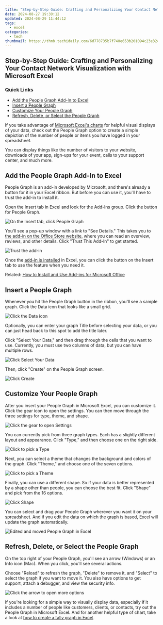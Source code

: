 ```yaml
---
title: "Step-by-Step Guide: Crafting and Personalizing Your Contact Network Visualization with Microsoft Excel"
date: 2024-08-27 19:30:12
updated: 2024-08-29 11:44:12
tags:
  - excel
categories:
  - tech
thumbnail: https://thmb.techidaily.com/6d778735b7f740e653b201094c23e32c3c484996473954794884d8dfa87efa69.jpg
---
```


## Step-by-Step Guide: Crafting and Personalizing Your Contact Network Visualization with Microsoft Excel

### Quick Links

* [Add the People Graph Add-In to Excel](https://desktop-recording.techidaily.com/in-2024-quick-ways-to-preserve-your-video-games/)
* [Insert a People Graph](https://blog-min.techidaily.com/how-i-transferred-messages-from-samsung-galaxy-s24-to-iphone-12xs-max-in-seconds-drfone-by-drfone-transfer-from-android-transfer-from-android/)
* [Customize Your People Graph](https://fox-info.techidaily.com/2022s-speed-demon-olympic-crossers-greatest-hits-for-2024/)
* [Refresh, Delete, or Select the People Graph](https://some-knowledge.techidaily.com/in-2024-get-a-handful-of-personalized-endings-at-zip/)

 If you take advantage of [Microsoft Excel's charts](https://extra-support.techidaily.com/updated-premium-psd-aesthetic-optimization/) for helpful visual displays of your data, check out the People Graph option to create a simple depiction of the number of people or items you have logged in your spreadsheet.

 You can display things like the number of visitors to your website, downloads of your app, sign-ups for your event, calls to your support center, and much more.

##  Add the People Graph Add-In to Excel

 People Graph is an add-in developed by Microsoft, and there's already a button for it in your Excel ribbon. But before you can use it, you'll have to trust the add-in to install it.

 Open the Insert tab in Excel and look for the Add-Ins group. Click the button for People Graph.

![On the Insert tab, click People Graph](https://static1.howtogeekimages.com/wordpress/wp-content/uploads/2021/06/InsertPeopleGraph-Excel.png) 

 You'll see a pop-up window with a link to "See Details." This takes you to [the add-in on the Office Store website,](https://appsource.microsoft.com/en-us/product/office/wa104104476) where you can read an overview, reviews, and other details. Click "Trust This Add-In" to get started.

![Trust the add-in](https://static1.howtogeekimages.com/wordpress/wp-content/uploads/2021/06/TrustPeopleGraph-Excel.png) 

 Once the [add-in is installed](https://hardware-reviews.techidaily.com/sovol-sv08-evaluation-reviving-the-spirit-of-voron-on-two-wheels/) in Excel, you can click the button on the Insert tab to use the feature when you need it.

Related: [How to Install and Use Add-ins for Microsoft Office](https://hardware-reviews.techidaily.com/sovol-sv08-evaluation-reviving-the-spirit-of-voron-on-two-wheels/) 

##  Insert a People Graph

 Whenever you hit the People Graph button in the ribbon, you'll see a sample graph. Click the Data icon that looks like a small grid.

![Click the Data icon](https://static1.howtogeekimages.com/wordpress/wp-content/uploads/2021/06/ClickDataPeopleGraph-Excel.png) 

 Optionally, you can enter your graph Title before selecting your data, or you can just head back to this spot to add the title later.

 Click "Select Your Data," and then drag through the cells that you want to use. Currently, you must use two columns of data, but you can have multiple rows.

![Click Select Your Data](https://static1.howtogeekimages.com/wordpress/wp-content/uploads/2021/06/SelectDataPeopleGraph-Excel.png) 

 Then, click "Create" on the People Graph screen.

![Click Create](https://static1.howtogeekimages.com/wordpress/wp-content/uploads/2021/06/CreatePeopleGraph-Excel.png) 

##  Customize Your People Graph

 After you insert your People Graph in Microsoft Excel, you can customize it. Click the gear icon to open the settings. You can then move through the three settings for type, theme, and shape.

![Click the gear to open Settings](https://static1.howtogeekimages.com/wordpress/wp-content/uploads/2021/06/SettingsPeopleGraph-Excel.png) 

 You can currently pick from three graph types. Each has a slightly different layout and appearance. Click "Type," and then choose one on the right side.

![Click to pick a Type](https://static1.howtogeekimages.com/wordpress/wp-content/uploads/2021/06/TypePeopleGraph-Excel.png) 

 Next, you can select a theme that changes the background and colors of the graph. Click "Theme," and choose one of the seven options.

![Click to pick a Theme](https://static1.howtogeekimages.com/wordpress/wp-content/uploads/2021/06/ThemePeopleGraph-Excel.png) 

 Finally, you can use a different shape. So if your data is better represented by a shape other than people, you can choose the best fit. Click "Shape" and pick from the 16 options.

![Click Shape](https://static1.howtogeekimages.com/wordpress/wp-content/uploads/2021/06/ShapePeopleGraph-Excel.png) 

 You can select and drag your People Graph wherever you want it on your spreadsheet. And if you edit the data on which the graph is based, Excel will update the graph automatically.

![Edited and moved People Graph in Excel](https://static1.howtogeekimages.com/wordpress/wp-content/uploads/2021/06/EditedPeopleGraph-Excel.png) 

##  Refresh, Delete, or Select the People Graph

 On the top right of your People Graph, you'll see an arrow (Windows) or an Info icon (Mac). When you click, you'll see several actions.

 Choose "Reload" to refresh the graph, "Delete" to remove it, and "Select" to select the graph if you want to move it. You also have options to get support, attach a debugger, and view the security info.

![Click the arrow to open more options](https://static1.howtogeekimages.com/wordpress/wp-content/uploads/2021/06/InfoPeopleGraph-Excel.png) 

 If you're looking for a simple way to visually display data, especially if it includes a number of people like customers, clients, or contacts, try out the People Graph in Microsoft Excel. And for another helpful type of chart, take a look at [how to create a tally graph in Excel](https://tech-hub.techidaily.com/from-code-to-couplets-writing-poetry-effortlessly-with-chatgpt-technology/).

<ins class="adsbygoogle"
     style="display:block"
     data-ad-format="autorelaxed"
     data-ad-client="ca-pub-7571918770474297"
     data-ad-slot="1223367746"></ins>



<ins class="adsbygoogle"
     style="display:block"
     data-ad-client="ca-pub-7571918770474297"
     data-ad-slot="8358498916"
     data-ad-format="auto"
     data-full-width-responsive="true"></ins>

